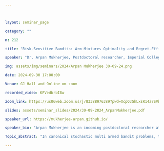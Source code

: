 ```yaml
---



layout: seminar_page

category: ""

n: 212

title: "Risk-Sensitive Bandits: Arm Mixtures Optimality and Regret-Efficient Algorithms"

speaker: "Dr. Arpan Mukherjee, Postdoctoral researcher, Imperial College London"

img: assets/img/seminars/2024/Arpan Mukherjee 30-09-24.png

date: 2024-09-30 17:00:00 

Venue: GJ Hall and Online on zoom

recorded_video: KFVedbrbI8w

zoom_link: https://us06web.zoom.us/j/83388976389?pwd=XcpO3GhLxsR14a7SVbPx33HQQa1jbt.1 

slides: assets/seminar_slides/2024/30-09-2024_ArpanMukherjee.pdf

speaker_url: https://mukherjee-arpan.github.io/

speaker_bio: "Arpan Mukherjee is an incoming postdoctoral researcher at Imperial College London. He obtained his Ph.D. degree at the Department of Electrical, Computer and Systems Engineering (ECSE) at Rensselaer Polytechnic Institute (RPI), where he was a recipient of the B. J. Baliga Fellowship. Prior to joining RPI, Arpan obtained his MTech from the Department of Electronics and Electrical Communication Engineering at IIT Kharagpur in 2019. He is broadly interested in problems at the intersection of signal processing, statistics, and machine learning."

Topic_abstract: "In canonical stochastic multi armed bandit problems, the focus is often utilitarian, with bandit algorithms aiming to maximize rewards while disregarding the associated risks. This talk presents a new framework for risk aware sequential decision making that unifies various risk measures under a common approach. Specifically, the talk explores a broad class of risk metrics called distortion riskmetrics. Unlike previous studies that assume a single best arm maximizing reward, we make the novel observation that for many riskmetrics, the optimal strategy involves selecting a mixture of arms rather than a single one. This finding exposes significant limitations in current bandit algorithms, which are not designed to handle such mixtures. To bridge this gap, we introduce new algorithms capable of tracking optimal mixtures when the risk measure favors them. The talk will also address the technical difficulties in establishing information theoretic lower bounds for regret under the mixtures optimality setting. We will close by discussing open questions related to risk sensitive decision making and future research directions."

---
```


